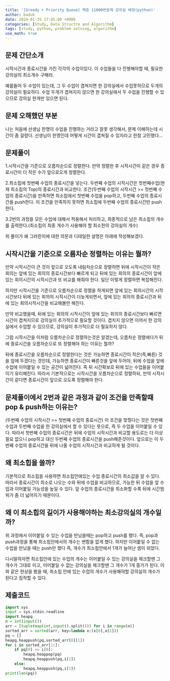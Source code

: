 ```yaml
---
title: '[Greedy + Priority Queue] 백준 11000번문제 강의실 배정(python)'
author: baduk
date: 2024-01-25 17:45:00 +0900
categories: [Study, Data Structre and Algorithm]
tags: [study, python, problem solving, algorithm]
use_math: true
---
```

## 문제 간단소개
시작시간과 종료시간을 가진 각각의 수업이있다. 이 수업들을 다 진행해야할 때, 필요한 강의실의 최소개수 구해라.

예를들어 두 수업이 있는데, 그 두 수업이 겹쳐지면 한 강의실에서 수업못하므로 두개의 강의실이 필요하다. 수업 두개가 겹쳐지지 않으면 한 강의실에서 두 수업을 진행할 수 있으므로 강의실 한개만 있으면 된다.

## 문제 오해했던 부분
나는 처음에 선생님 한명이 수업을 진행하는 거라고 잘못 생각해서, 문제 이해하는데 시간이 좀 걸렸다. 선생님이 한명인데 어떻게 시간이 겹쳐질 수 있지라고 한참 고민했다...

## 문제풀이
1.시작시간을 기준으로 오름차순으로 정렬한다. 만약 정렬한 후 시작시간이 같은 경우 종료시간이 더 작은 수가 앞으로오게 정렬한다.

2.최소힙에 첫번째 수업의 종료시간을 넣는다. 두번째 수업의 시작시간은 첫번째수업(현재 최소힙의 Top)의 종료시간과 비교한다. 조건(두번째 수업의 시작시간 >= 첫번째 수업의 종료시간)을 만족하면 최소힙에서 첫번째 수업을 pop하고, 두번째 수업의 종료시간을 push한다. 이 조건을 만족하지 못하면 최소힙에 두번째 수업의 종료시간만 push한다.

3.2번의 과정을 모든 수업에 대해서 적용해서 처리하고, 최종적으로 남은 최소힙의 개수를 출력한다.(최소힙의 최종 개수가 사용해야 할 최소한의 강의실의 개수)

위 풀이가 왜 그러한지에 대한 의문과 디테일한 설명은 아래에 작성해보겠다.

## 시작시간을 기준으로 오름차순 정렬하는 이유는 뭘까?
만약 시작시간이 큰 것이 앞으로 오도록  내림차순으로 정렬하면 뒤에 시작시간이 작은 회의는 앞에 있는 회의의 종료시간보다 빠르게 되고 뒤에 있는 회의의 종료시간이 앞에 있는 회의시간의 시작시간과 또 비교를 해줘야 한다. 일단 이렇게 정렬하면 복잡해진다.

하지만 시작시간을 기준으로 오름차순으로 정렬을 하게되면 앞에 있는 회의시간의 시작시간보다 뒤에 있는 회의의 시작시간이 더늦게되면서, 앞에 있는 회의의 종료시간과 뒤에 있는 회의시작시간을 비교해볼만 해진다.

만약 비교했을때, 뒤에 있는 회의의 시작시간이 앞에 있는 회의의 종료시간보다 빠르면 시간이 겹쳐지므로 강의실이 추가적으로 필요할 것이다. 겹치지 않으면 이어서 한 강의실에서 수업할 수 있으므로, 강의실이 추가적으로 더 필요하지 않다.

그럼 시작시간을 이처럼 오름차순으로 정렬하는것은 알겠는데, 오름차순 정렬에다가 뒤에 종료시간을 오름차순으로 또 정렬해야 하는 이유는 뭘까?

뒤에 종료시간을 오름차순으로 정렬한다는 것은 가능하면 종료시간이 작은(즉,빠른) 것을 앞에 두겠다는 것인데, 가능하면 종료시간이 빠른것을 앞에 두어야, 뒤에 수업을 앞에 수업에 이어붙일 수 있는 공간이 넓어진다. 즉 뒤 시간확보로 뒤에 있는 수업들을 이어붙이기 유리해진다. 따라서 기본적으로는 시작시간을 오름차순으로 정렬하되, 만약 시작시간이 같다면 종료시간이 앞으로 오도록 정렬해야 한다.

## 문제풀이에서 2번과 같은 과정과 같이 조건을 만족할때 pop & push하는 이유는?
(두번째 수업의 시작시간 >= 첫번째 수업의 종료시간) 이 조건을 맞췄다는 것은 첫번째 수업과 두번째 수업을 한 강의실에서 할 수 있다는 뜻으로, 즉 두 수업을 이어붙일 수 있다. 따라서 첫번째 수업의 종료시간은 뒤에 수업의 시작시간과 비교할 용도로는 더 이상 필요 없으니 pop하고 대신 두번째 수업의 종료시간을 push해준것이다. 앞으로는 이 두번째 수업의 종료시간을 뒤에 나올 수업의 시작시간과 비교하게 될 것이다.

## 왜 최소힙을 쓸까?
기본적으로 최소힙을 사용하면 최소힙안에있는 수업 종료시간의 최소값을 알 수 있다. 따라서 종료시간이 최소로 나오는 수와 뒤에 수업을 비교하므로, 가능한 뒤 수업을 앞 수업과 이어붙일 가능성을 높일 수 있다. 앞 수업의 종료시간을 최소화할 수록 뒤에 시간범위가 좀 더 넓어지기 때문이다.

## 왜 이 최소힙의 길이가 사용해야하는 최소강의실의 개수일까?
위 과정에서 이어붙일 수 있는 수업을 만났을때는 pop하고 push를 했다. 즉, pop과 push과정을 통해 최소힙안에서의 개수는 변함을 없게 했다. 하지만 이어붙일 수 없는 수업을 만났을 때는 push만 했다 즉, 개수가 최소힙안에서 1개가 늘어난 셈이 되었다.

다시말하자면 최소힙안에 있는 수업의 개수는 이어붙일 수 있는 강의실을 체크할땐 그 개수가 그대로 이고, 이어붙일 수 없는 강의실을 체크할땐 그 개수가 1개 증가가 된다. 이와 같은 현상을 봤을 때, 최소힙 안에 있는 수업의 개수가 사용해야할 강의실의 개수가 된다고 짐작할 수 있다.

## 제출코드
```python
import sys
input = sys.stdin.readline
import heapq
n = int(input())
arr = [tuple(map(int,input().split())) for i in range(n)]
sorted_arr = sorted(arr, key=lambda x:(x[0],x[1]))
pq = []
heapq.heappush(pq,sorted_arr[0][1])
for i in sorted_arr[1:]:
    if pq[0] <= i[0]:
        heapq.heappop(pq)
        heapq.heappush(pq,i[1])
    else:
        heapq.heappush(pq,i[1])
print(len(pq))
```